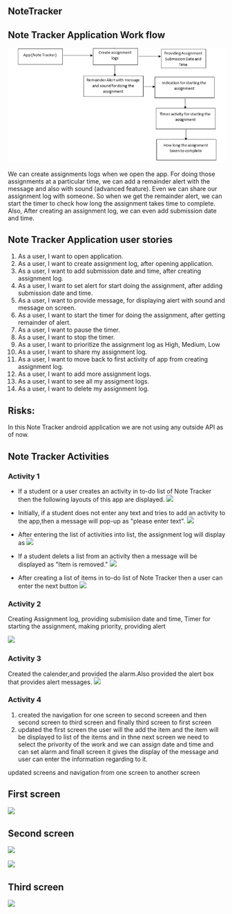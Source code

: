 ## NoteTracker

## Note Tracker Application Work flow

![](https://raw.githubusercontent.com/sudheera96/NoteTracker/master/docs/workflow.png)

We can create assignments logs when we open the app. For doing those assignments at a particular time, we can add a remainder alert with the message and also with sound (advanced feature). Even we can share our assignment log with someone. So when we get the remainder alert, we can start the timer to check how long the assignment takes time to complete. Also, After creating an assignment log, we can even add submission date and time. 

## Note Tracker Application user stories

1. As a user, I want to open application.
1. As a user, I want to create assignment log, after opening application.
1. As a user, I want to add submission date and time, after creating assignment log. 
1. As a user, I want to set alert for start doing the assignment, after adding submission date and time.
1. As a user, I want to provide message, for displaying alert with sound and message on screen.
1. As a user, I want to start the timer for doing the assignment, after getting remainder of alert.
1. As a user, I want to pause the timer.
1. As a user, I want to stop the timer.
1. As a user, I want to prioritize the assignment log as High, Medium, Low
1. As a user, I want to share my assignment log.
1. As a user, I want to move back to first activity of app from creating assignment log.
1. As a user, I want to add more assignment logs.
1. As a user, I want to see all my assigment logs.
1. As a user, I want to delete my assignment log.

## Risks:
In this Note Tracker android application we are not using any outside API as of now.

## Note Tracker Activities 

### Activity 1

- If a student or a user creates an activity in to-do list of Note Tracker then the following layouts of this app are displayed.
  ![](https://github.com/sudheera96/NoteTracker/blob/master/docs/first_screen.png?raw=true)
  
- Initially, if a student does not enter any text and tries to add an activity to the app,then a message will pop-up as "please enter text".
 ![](https://github.com/sudheera96/NoteTracker/blob/master/docs/Screenshot%20(98).png?raw=true)
 
- After entering the list of activities into list, the assignment log will display as
 ![](https://github.com/sudheera96/NoteTracker/blob/master/docs/Screenshot%20(99).png?raw=true)
 
- If a student delets a list from an activity then a message will be displayed as "Item is removed."
 ![](https://github.com/sudheera96/NoteTracker/blob/master/docs/Screenshot%20(100).png?raw=true)
 
- After creating a list of items in to-do list of Note Tracker then a user can enter the next button 
 ![](https://github.com/sudheera96/NoteTracker/blob/master/docs/first_screen_2.png?raw=true)


### Activity 2 

Creating Assignment log, providing submisiion date and time, Timer for starting the assignment, making priority, providing alert

![](https://raw.githubusercontent.com/sudheera96/NoteTracker/master/docs/Activity%203.png)

### Activity 3
Created the calender,and provided the alarm.Also provided the alert box that provides alert messages.
![](https://github.com/sudheera96/NoteTracker/blob/master/docs/third_screen.png?raw=true)

### Activity 4

1. created the navigation for one screen to second screeen and then second screen to third screen and finally third screen to first screen
2. updated the first screen the user will the add the item and the item will be displayed to list of the items and in thne next screen we need to select the privority of the
work and we can assign date and time and can set alarm and finall screen it gives the display of the message and user can enter the information regarding to it.

updated screens and  navigation  from one screen to another screen

## First screen

![](https://github.com/sudheera96/NoteTracker/blob/master/docs/first_screen.png)

## Second screen 

![](https://github.com/sudheera96/NoteTracker/blob/master/docs/second_screen.png)

![](https://github.com/sudheera96/NoteTracker/blob/master/docs/second_screen2.png)


## Third screen

![](https://github.com/sudheera96/NoteTracker/blob/master/docs/third_screen2.png)

